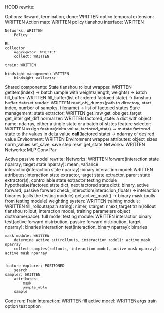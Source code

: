 HOOD rewrite:

Options:
	Reward, termination, done: WRITTEN
	option temporal extension: WRITTEN
	Action map: WRITTEN
	policy tianshou interface: WRITTEN

	Networks: WRITTEN
		Policy:

	RL
	collector
		aggregator: WRITTEN
		collect: WRITTEN

	train: WRITTEN

	hindsight management: WRITTEN
		hindsight collector

Shared components:
State
	tianshou rollout wrapper: WRITTEN
		getitem(index) -> batch
		sample with weights(length, weights) -> batch
	fill_buffer: WRITTEN
		fill_buffer(list of ordered factored state) -> tianshou buffer
	dataset reader: WRITTEN
		read_obj_dumps(path to directory, start index, number of samples, filename) -> list of factored states
	State management:
		state extractor: WRITTEN
			get_raw
			get_obs
			get_target
			get_inter
			get_diff
		normalizer: WRITTEN
	factored_state: a dict with object name: ndarray, either a single state or a batch of states
	feature selector: WRITTEN
		assign feature(delta value, factored_state) -> mutate factored state to the values in delta value
		__call__(factored state) -> ndarray of desired value
Environment: WRITTEN
	Environment wrapper
		attributes:
			object_sizes
			norm_values
		set_save, save
		step
		reset
		get_state
Networks: WRITTEN
	Networks:
		MLP
		Conv
		Pair

Active passive model rewrite:
	Networks: WRITTEN
		forward(interaction state nparray, target state nparray): mean, variance  
		interaction(interaction state nparray): binary
	interaction model: WRITTEN
		attributes:
			interaction state extractor, target state extractor, parent state extractor(s), controllable state extractor
			testing module
		hypothesize(factored state dict, next factored state dict): binary, active forward, passive forward
		check_interaction(interaction_floats) -> interaction binaries (calls the testing module)
		get_active_mask() -> binary mask (pulls from testing module)
	weighting system: WRITTEN
	training module: WRITTEN
		fill_rollouts(path string): r.inter, r.target, r.next_target
		train(rollout tianshou rollout, interaction model, training parameters object dict/namespace): full model
	testing module: WRITTEN
		interaction binary test(active forward distribution, passive forward distribution, target nparray): binaries
		interaction test(interaction_binary nparray): binaries
	
	mask module: WRITTEN
		determine active set(rollouts, interaction model): active mask nparray
		collect samples(rollouts, interaction model, active mask nparray): active mask nparray
	

	feature explorer: POSTPONED
		search
	sampler: WRITTEN
		attributes:
			mask
			sample_able
		sample

Code run:
	Train Interaction: WRITTEN
	fill active model: WRITTEN
	args
	train option
	test option